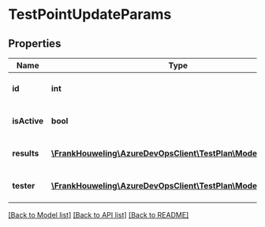 # TestPointUpdateParams

## Properties
Name | Type | Description | Notes
------------ | ------------- | ------------- | -------------
**id** | **int** | Id of Test Point to be updated | [optional] 
**isActive** | **bool** | Reset the Test Point to Active | [optional] 
**results** | [**\FrankHouweling\AzureDevOpsClient\TestPlan\Model\Results**](Results.md) | Results of the test point | [optional] 
**tester** | [**\FrankHouweling\AzureDevOpsClient\TestPlan\Model\IdentityRef**](IdentityRef.md) | Tester of the Test Point | [optional] 

[[Back to Model list]](../README.md#documentation-for-models) [[Back to API list]](../README.md#documentation-for-api-endpoints) [[Back to README]](../README.md)


